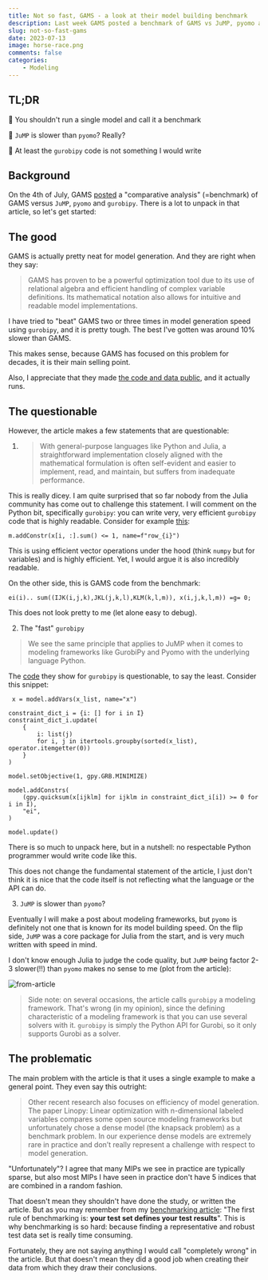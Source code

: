 ```yaml
---
title: Not so fast, GAMS - a look at their model building benchmark
description: Last week GAMS posted a benchmark of GAMS vs JuMP, pyomo and gurobipy. Let's have a look!
slug: not-so-fast-gams
date: 2023-07-13
image: horse-race.png
comments: false
categories:
    - Modeling
---
```


## TL;DR

🫵 You shouldn't run a single model and call it a benchmark

🙊 `JuMP` is slower than `pyomo`? Really?

😤 At least the `gurobipy` code is not something I would write

## Background

On the 4th of July, GAMS [posted](https://www.gams.com/blog/2023/07/performance-in-optimization-models-a-comparative-analysis-of-gams-pyomo-gurobipy-and-jump/) a "comparative analysis" (=benchmark) of GAMS versus `JuMP`, `pyomo` and `gurobipy`. There is a lot to unpack in that article, so let's get started:

## The good

GAMS is actually pretty neat for model generation. And they are right when they say:

> GAMS has proven to be a powerful optimization tool due to its use of relational algebra and efficient handling of complex variable definitions. Its mathematical notation also allows for intuitive and readable model implementations. 

I have tried to "beat" GAMS two or three times in model generation speed using `gurobipy`, and it is pretty tough. The best I've gotten was around 10% slower than GAMS.

This makes sense, because GAMS has focused on this problem for decades, it is their main selling point.

Also, I appreciate that they made [the code and data public](https://github.com/justine18/performance_experiment), and it actually runs.

## The questionable

However, the article makes a few statements that are questionable:

1. > With general-purpose languages like Python and Julia, a straightforward implementation closely aligned with the mathematical formulation is often self-evident and easier to implement, read, and maintain, but suffers from inadequate performance. 

This is really dicey. I am quite surprised that so far nobody from the Julia community has come out to challenge this statement. I will comment on the Python bit, specifically `gurobipy`: you can write very, very efficient `gurobipy` code that is highly readable. Consider for example [this](https://www.gurobi.com/documentation/9.0/examples/matrix2_py.html):

```
m.addConstr(x[i, :].sum() <= 1, name=f"row_{i}")
```

This is using efficient vector operations under the hood (think `numpy` but for variables) and is highly efficient. Yet, I would argue it is also incredibly readable.

On the other side, this is GAMS code from the benchmark:

```
ei(i).. sum((IJK(i,j,k),JKL(j,k,l),KLM(k,l,m)), x(i,j,k,l,m)) =g= 0;
```

This does not look pretty to me (let alone easy to debug).

2. The "fast" `gurobipy`

> We see the same principle that applies to JuMP when it comes to modeling frameworks like GurobiPy and Pyomo with the underlying language Python. 

The [code](https://github.com/justine18/performance_experiment/blob/master/IJKLM/run_gurobipy.py) they show for `gurobipy` is questionable, to say the least. Consider this snippet:

```
 x = model.addVars(x_list, name="x")

constraint_dict_i = {i: [] for i in I}
constraint_dict_i.update(
    {
        i: list(j)
        for i, j in itertools.groupby(sorted(x_list), operator.itemgetter(0))
    }
)

model.setObjective(1, gpy.GRB.MINIMIZE)

model.addConstrs(
    (gpy.quicksum(x[ijklm] for ijklm in constraint_dict_i[i]) >= 0 for i in I),
    "ei",
)

model.update()
```

There is so much to unpack here, but in a nutshell: no respectable Python programmer would write code like this.

This does not change the fundamental statement of the article, I just don't think it is nice that the code itself is not reflecting what the language or the API can do.

3. `JuMP` is slower than `pyomo`?

Eventually I will make a post about modeling frameworks, but `pyomo` is definitely not one that is known for its model building speed. On the flip side, `JuMP` was a core package for Julia from the start, and is very much written with speed in mind.

I don't know enough Julia to judge the code quality, but `JuMP` being factor 2-3 slower(!!) than `pyomo` makes no sense to me (plot from the article):

![from-article](https://www.gams.com/blog/2023/07/performance-in-optimization-models-a-comparative-analysis-of-gams-pyomo-gurobipy-and-jump/best_model_performance.png)

> Side note: on several occasions, the article calls `gurobipy` a modeling framework. That's wrong (in my opinion), since the defining characteristic of a modeling framework is that you can use several solvers with it. `gurobipy` is simply the Python API for Gurobi, so it only supports Gurobi as a solver.

## The problematic

The main problem with the article is that it uses a single example to make a general point. They even say this outright:

> Other recent research also focuses on efficiency of model generation. The paper Linopy: Linear optimization with n-dimensional labeled variables compares some open source modeling frameworks but unfortunately chose a dense model (the knapsack problem) as a benchmark problem. In our experience dense models are extremely rare in practice and don’t really represent a challenge with respect to model generation.

"Unfortunately"? I agree that many MIPs we see in practice are typically sparse, but also most MIPs I have seen in practice don't have 5 indices that are combined in a random fashion.

That doesn't mean they shouldn't have done the study, or written the article. But as you may remember from my [benchmarking article](https://oberdieck.dk/p/pick-a-solver/): "The first rule of benchmarking is: **your test set defines your test results**". This is why benchmarking is so hard: because finding a representative and robust test data set is really time consuming.

Fortunately, they are not saying anything I would call "completely wrong" in the article. But that doesn't mean they did a good job when creating their data from which they draw their conclusions.
